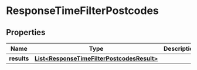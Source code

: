 

# ResponseTimeFilterPostcodes

## Properties

Name | Type | Description | Notes
------------ | ------------- | ------------- | -------------
**results** | [**List&lt;ResponseTimeFilterPostcodesResult&gt;**](ResponseTimeFilterPostcodesResult.md) |  | 




